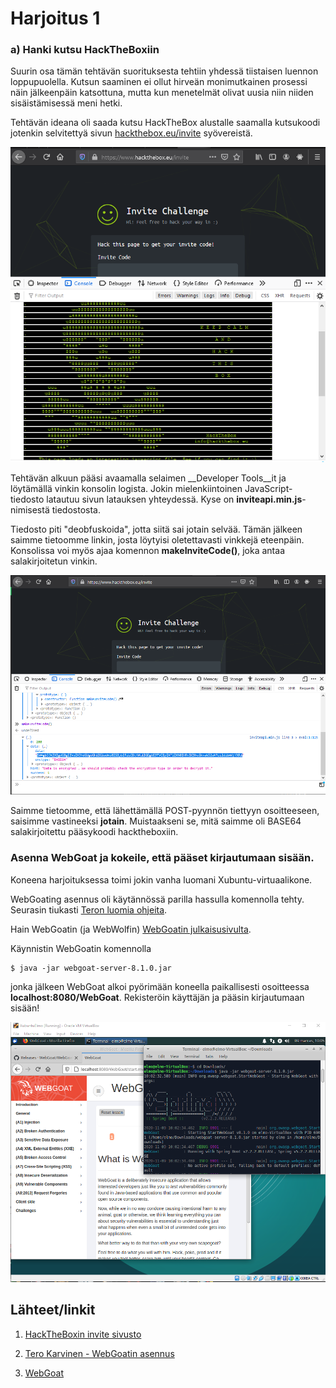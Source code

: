 # Harjoitus 1

### a) Hanki kutsu HackTheBoxiin

Suurin osa tämän tehtävän suorituksesta tehtiin yhdessä tiistaisen luennon loppupuolella. Kutsun saaminen ei ollut hirveän monimutkainen prosessi näin jälkeenpäin katsottuna, mutta kun menetelmät olivat uusia niin niiden sisäistämisessä meni hetki.

Tehtävän ideana oli saada kutsu HackTheBox alustalle saamalla kutsukoodi jotenkin selvitettyä sivun [hackthebox.eu/invite](www.hackthebox.eu/invite) syövereistä.

![kuva1](./Kuvat/hackthebox001.png)

Tehtävän alkuun pääsi avaamalla selaimen __Developer Tools__it ja löytämällä vinkin konsolin logista. Jokin mielenkiintoinen JavaScript-tiedosto latautuu sivun latauksen yhteydessä. Kyse on **inviteapi.min.js**-nimisestä tiedostosta.

Tiedosto piti "deobfuskoida", jotta siitä sai jotain selvää. Tämän jälkeen saimme tietoomme linkin, josta löytyisi oletettavasti vinkkejä eteenpäin. Konsolissa voi myös ajaa komennon **makeInviteCode()**, joka antaa salakirjoitetun vinkin. 

![kuva2](./Kuvat/hackthebox002.png)

Saimme tietoomme, että lähettämällä POST-pyynnön tiettyyn osoitteeseen, saisimme vastineeksi **jotain**. Muistaakseni se, mitä saimme oli BASE64 salakirjoitettu pääsykoodi hacktheboxiin.

### Asenna WebGoat ja kokeile, että pääset kirjautumaan sisään.

Koneena harjoituksessa toimi jokin vanha luomani Xubuntu-virtuaalikone.

WebGoating asennus oli käytännössä parilla hassulla komennolla tehty. Seurasin tiukasti [Teron luomia ohjeita](http://terokarvinen.com/2020/install-webgoat-web-pentest-practice-target/).

Hain WebGoatin (ja WebWolfin) [WebGoatin julkaisusivulta](https://github.com/WebGoat/WebGoat/releases).

Käynnistin WebGoatin komennolla

	$ java -jar webgoat-server-8.1.0.jar

jonka jälkeen WebGoat alkoi pyörimään koneella paikallisesti osoitteessa **localhost:8080/WebGoat**. Rekisteröin käyttäjän ja pääsin kirjautumaan sisään!

![kuva3](./Kuvat/webgoat001.png)


## Lähteet/linkit

1. [HackTheBoxin invite sivusto](https://www.hackthebox.eu/invite)

2. [Tero Karvinen - WebGoatin asennus](http://terokarvinen.com/2020/install-webgoat-web-pentest-practice-target/)

3. [WebGoat](https://github.com/WebGoat/WebGoat/releases)
